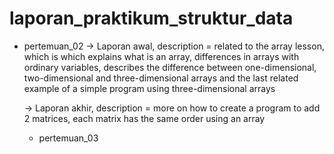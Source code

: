 # laporan_praktikum_struktur_data

- pertemuan_02 
  -> Laporan awal, description = related to the array lesson, which is which explains
     what is an array, differences in arrays with ordinary variables, describes the difference between one-dimensional, two-dimensional and three-dimensional arrays and the last        related example of a simple program using three-dimensional arrays


  -> Laporan akhir, description = more on how to create a program to add 2 matrices, each matrix has the same order using an array 
  
  - pertemuan_03
